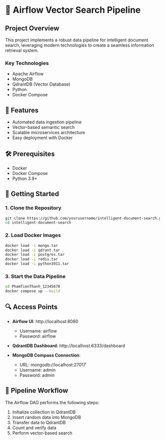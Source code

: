 # 🚀 Airflow Vector Search Pipeline

## Project Overview

This project implements a robust data pipeline for intelligent document search, leveraging modern technologies to create a seamless information retrieval system.

### Key Technologies
- Apache Airflow
- MongoDB
- QdrantDB (Vector Database)
- Python
- Docker Compose

## 🌟 Features

- Automated data ingestion pipeline
- Vector-based semantic search
- Scalable microservices architecture
- Easy deployment with Docker

## 🛠 Prerequisites

- Docker
- Docker Compose
- Python 3.9+

## 🚦 Getting Started

### 1. Clone the Repository
```bash
git clone https://github.com/yourusername/intelligent-document-search.git
cd intelligent-document-search
```

### 2. Load Docker Images
```bash
docker load -i mongo.tar
docker load -i qdrant.tar
docker load -i postgres.tar
docker load -i redis.tar
docker load -i python3911.tar
```

### 3. Start the Data Pipeline
```bash
cd PhamTienThanh_12345678
docker compose up --build
```

## 🔍 Access Points

- **Airflow UI**: http://localhost:8080
  - Username: airflow
  - Password: airflow

- **QdrantDB Dashboard**: http://localhost:6333/dashboard

- **MongoDB Compass Connection**:
  - URL: mongodb://localhost:27017
  - Username: admin
  - Password: admin

## 📝 Pipeline Workflow

The Airflow DAG performs the following steps:
1. Initialize collection in QdrantDB
2. Insert random data into MongoDB
3. Transfer data to QdrantDB
4. Count and verify data
5. Perform vector-based search